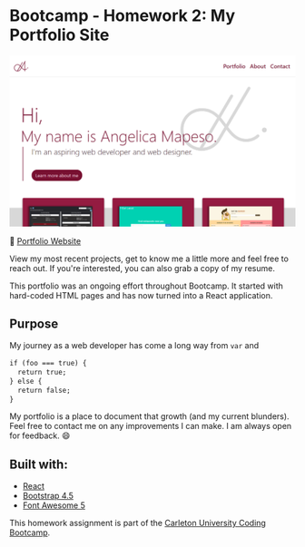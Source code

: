 # Bootcamp - Homework 2: My Portfolio Site

![Portfolio website preview](./img/portfolio_preview.png)

:link: [Portfolio Website](https://angelicamapeso.github.io/bootcamp-portfolio/)

View my most recent projects, get to know me a little more and feel free to reach out. If you're interested, you can also grab a copy of my resume.

This portfolio was an ongoing effort throughout Bootcamp. It started with hard-coded HTML pages and has now turned into a React application.

## Purpose

My journey as a web developer has come a long way from `var` and

```
if (foo === true) {
  return true;
} else {
  return false;
}
```

My portfolio is a place to document that growth (and my current blunders). Feel free to contact me on any improvements I can make. I am always open for feedback. :smile:

## Built with:

- [React](https://reactjs.org/)
- [Bootstrap 4.5](https://getbootstrap.com/)
- [Font Awesome 5](https://fontawesome.com/)

This homework assignment is part of the [Carleton University Coding Bootcamp](https://bootcamp.carleton.ca/).
